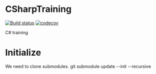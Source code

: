 # CSharpTraining

[![Build status](https://ci.appveyor.com/api/projects/status/sr84l1s022jqcb44?svg=true)](https://ci.appveyor.com/project/budougumi0617/csharptraining)
[![codecov](https://codecov.io/gh/budougumi0617/CSharpTraining/branch/master/graph/badge.svg)](https://codecov.io/gh/budougumi0617/CSharpTraining)


C# training

# Initialize
We need to clone submodules.
git submodule update --init --recursive
